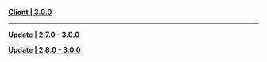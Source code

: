 **[Client | 3.0.0](https://autopatchhkws.yuanshen.com/client_app/download/pc_zip/20220815143807_dyIghvy1b5fjfzHU/GenshinImpact_3.0.0.zip)**

---

**[Update | 2.7.0 - 3.0.0](https://autopatchhkws.yuanshen.com/client_app/update/hk4e_global/10/game_2.7.0_3.0.0_hdiff_b1u9GtgJhTUPryIL.zip)**

**[Update | 2.8.0 - 3.0.0](https://autopatchhkws.yuanshen.com/client_app/update/hk4e_global/10/game_2.8.0_3.0.0_hdiff_5eW7vzqQBEwmrVCi.zip)**
